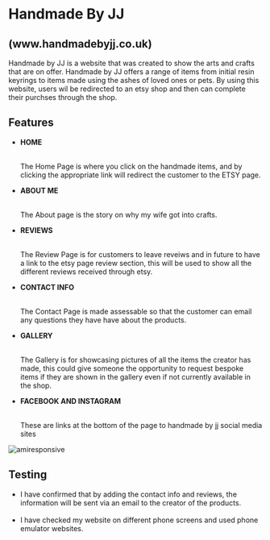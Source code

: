 <h1>Handmade By JJ <h2>(www.handmadebyjj.co.uk)</h2></h1> 

Handmade by JJ is a website that was created to show the arts and crafts that are on offer. Handmade by JJ offers a range of items from initial resin keyrings to items made using the ashes of loved ones or pets. By using this website, users wil be redirected to an etsy shop and then can complete their purchses through the shop. 

<h2><strong>Features</strong></h2>

<ul>
  <li><strong>HOME</strong></li>
  <br>
    <p>The Home Page is where you click on the handmade items, and by clicking the appropriate link will redirect the customer to the ETSY page.</p>
  
  <li><strong>ABOUT ME</strong></li>
  <br>
    <p>The About page is the story on why my wife got into crafts.</p>
  
  <li><strong>REVIEWS</strong></li>
  <br>
    <p>The Review Page is for customers to leave reveiws and in future to have a link to the etsy page review section, this will be used to show all the different reviews received through etsy.</p>
  
  <li><strong>CONTACT INFO</strong></li>
  <br>
  <p>The Contact Page is made assessable so that the customer can email any questions they have have about the products.</p>
  
  <li><strong>GALLERY</strong></li>
  <br>
  <p>The Gallery is for showcasing pictures of all the items the creator has made, this could give someone the opportunity to request bespoke items if they are shown in the gallery even if not currently available in the shop. </p>

  <li><strong>FACEBOOK AND INSTAGRAM</strong></li>
  <br>
  <P>These are links at the bottom of the page to handmade by jj social media sites</P>
</ul>

![amiresponsive](https://github.com/magiclad555/Handmade-By-JJ/assets/165795816/6e169fa7-5732-4f75-b8fe-89c3a081b5e0)

<h2>Testing</h2>

  <ul>
    <li>I have confirmed that by adding the contact info and reviews, the information will be sent via an email to the creator of the products.</li>
    <br>
    <li>I have checked my website on different phone screens and used phone emulator websites.</li>
    
  </ul>













  
